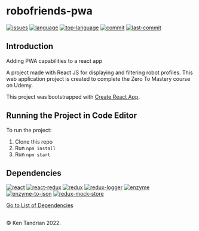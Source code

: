 # robofriends-pwa
[![issues](https://img.shields.io/github/issues/KenTandrian/robofriends-pwa)](https://github.com/KenTandrian/robofriends-pwa/issues)
[![language](https://img.shields.io/github/languages/count/KenTandrian/robofriends-pwa)](https://github.com/KenTandrian/robofriends-pwa/search?l=javascript)
[![top-language](https://img.shields.io/github/languages/top/KenTandrian/robofriends-pwa)](https://github.com/KenTandrian/robofriends-pwa/search?l=javascript)
[![commit](https://img.shields.io/github/commit-activity/m/KenTandrian/robofriends-pwa)](https://github.com/KenTandrian/robofriends-pwa/commits/main)
[![last-commit](https://img.shields.io/github/last-commit/KenTandrian/robofriends-pwa)](https://github.com/KenTandrian/robofriends-pwa/commits/main)

## Introduction
Adding PWA capabilities to a react app

A project made with React JS for displaying and filtering robot profiles. This web application project is created to complete the Zero To Mastery course on Udemy.

This project was bootstrapped with [Create React App](https://github.com/facebook/create-react-app).

## Running the Project in Code Editor
To run the project:

1. Clone this repo
2. Run `npm install`
3. Run `npm start`

## Dependencies
[![react](https://img.shields.io/github/package-json/dependency-version/KenTandrian/robofriends-pwa/react)](https://www.npmjs.com/package/react)
[![react-redux](https://img.shields.io/github/package-json/dependency-version/KenTandrian/robofriends-pwa/react-redux)](https://www.npmjs.com/package/react-redux)
[![redux](https://img.shields.io/github/package-json/dependency-version/KenTandrian/robofriends-pwa/redux)](https://www.npmjs.com/package/redux)
[![redux-logger](https://img.shields.io/github/package-json/dependency-version/KenTandrian/robofriends-pwa/redux-logger)](https://www.npmjs.com/package/redux-logger)
[![enzyme](https://img.shields.io/github/package-json/dependency-version/KenTandrian/robofriends-pwa/dev/enzyme)](https://www.npmjs.com/package/enzyme)
[![enzyme-to-json](https://img.shields.io/github/package-json/dependency-version/KenTandrian/robofriends-pwa/dev/enzyme-to-json)](https://www.npmjs.com/package/enzyme-to-json)
[![redux-mock-store](https://img.shields.io/github/package-json/dependency-version/KenTandrian/robofriends-pwa/dev/redux-mock-store)](https://www.npmjs.com/package/redux-mock-store)

[Go to List of Dependencies](https://github.com/KenTandrian/robofriends-pwa/network/dependencies)

## 
&#169; Ken Tandrian 2022.